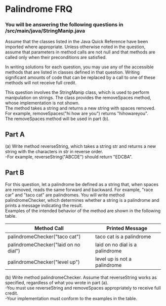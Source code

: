 
# Palindrome FRQ 
### You will be answering the following questions in /src/main/java/StringManip.java

Assume that the classes listed in the Java Quick Reference have been imported where appropriate.
Unless otherwise noted in the question, assume that parameters in method calls are not null and that 
methods are called only when their preconditions are satisfied.

In writing solutions for each question, you may use any of the accessible methods that are listed in 
classes defined in that question. Writing significant amounts of code that can be replaced by a call 
to one of these methods will not receive full credit.

This question involves the StringManip class, which is used to perform manipulation on strings.
The class provides the removeSpaces method, whose implementation is not shown.   
The method takes a string and returns a new string with spaces removed.   
For example, removeSpaces("hi how are you") returns "hihowareyou".   
The removeSpaces method will be used in part (b).  

## Part A
(a) Write method reverseString, which takes a string str and returns a new string with the characters in str in reverse order.   
   -For example, reverseString("ABCDE") should return "EDCBA".


## Part B
For this question, let a palindrome be defined as a string that, when spaces are removed, reads the same forward and backward. For example, "race car" and "taco cat" are palindromes. You will write method palindromeChecker, which determines whether a string is a palindrome and prints a message indicating the result.   
Examples of the intended behavior of the method are shown in the following table.  

| Method Call | Printed Message |
| ----------- | --------------- |
| palindromeChecker("taco cat") | taco cat is a palindrome | 
| palindromeChecker("laid on no dial") | laid on no dial is a palindrome | 
| palindromeChecker("level up") | level up is not a palindrome | 
 
(b) Write method palindromeChecker. Assume that reverseString works as specified, regardless of what you wrote in part (a).   
   -You must use reverseString and removeSpaces appropriately to receive full credit.     
   -Your implementation must conform to the examples in the table.  
